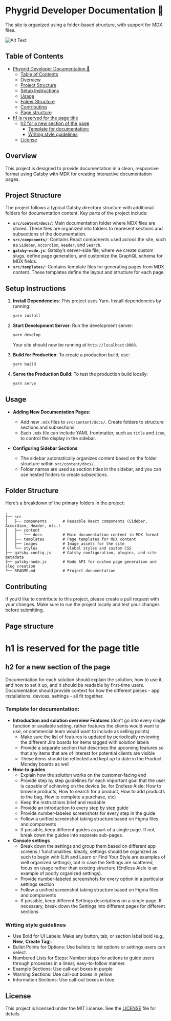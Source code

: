 # Phygrid Developer Documentation 🚀

The site is organized using a folder-based structure, with support for MDX files.

![Alt Text](https://media.giphy.com/media/o0vwzuFwCGAFO/giphy.gif?cid=790b7611tpq5m5otqerlnwslqo4w0768xq1sjcsy6ikewcse&ep=v1_gifs_search&rid=giphy.gif)

## Table of Contents

- [Phygrid Developer Documentation 🚀](#phygrid-developer-documentation-)
  - [Table of Contents](#table-of-contents)
  - [Overview](#overview)
  - [Project Structure](#project-structure)
  - [Setup Instructions](#setup-instructions)
  - [Usage](#usage)
  - [Folder Structure](#folder-structure)
  - [Contributing](#contributing)
  - [Page structure](#page-structure)
- [h1 is reserved for the page title](#h1-is-reserved-for-the-page-title)
  - [h2 for a new section of the page](#h2-for-a-new-section-of-the-page)
    - [Template for documentation:](#template-for-documentation)
    - [Writing style guidelines](#writing-style-guidelines)
  - [License](#license)

## Overview

This project is designed to provide documentation in a clean, responsive format using Gatsby with MDX for creating interactive documentation pages.

## Project Structure

The project follows a typical Gatsby directory structure with additional folders for documentation content. Key parts of the project include:

- **`src/content/docs/`**: Main documentation folder where MDX files are stored. These files are organized into folders to represent sections and subsections of the documentation.
- **`src/components/`**: Contains React components used across the site, such as `Sidebar`, `Accordion`, `Header`, and `Search`.
- **`gatsby-node.js`**: Gatsby’s server-side file, where we create custom slugs, define page generation, and customize the GraphQL schema for MDX fields.
- **`src/templates/`**: Contains template files for generating pages from MDX content. These templates define the layout and structure for each page.

## Setup Instructions

1. **Install Dependencies**:
   This project uses Yarn. Install dependencies by running:

   ```bash
   yarn install
   ```

2. **Start Development Server**:
   Run the development server:

   ```bash
   yarn develop
   ```

   Your site should now be running at `http://localhost:8000`.

3. **Build for Production**:
   To create a production build, use:

   ```bash
   yarn build
   ```

4. **Serve the Production Build**:
   To test the production build locally:
   ```bash
   yarn serve
   ```

## Usage

- **Adding New Documentation Pages**:

  - Add new `.mdx` files to `src/content/docs/`. Create folders to structure sections and subsections.
  - Each `.mdx` file can include YAML frontmatter, such as `title` and `icon`, to control the display in the sidebar.

- **Configuring Sidebar Sections**:

  - The sidebar automatically organizes content based on the folder structure within `src/content/docs/`.
  - Folder names are used as section titles in the sidebar, and you can use nested folders to create subsections.

## Folder Structure

Here’s a breakdown of the primary folders in the project:

```
.
├── src
│   ├── components       # Reusable React components (Sidebar, Accordion, Header, etc.)
│   ├── content
│   │   └── docs         # Main documentation content in MDX format
│   ├── templates        # Page templates for MDX content
│   ├── images           # Image assets for the site
│   └── styles           # Global styles and custom CSS
├── gatsby-config.js     # Gatsby configuration, plugins, and site metadata
├── gatsby-node.js       # Node API for custom page generation and slug creation
└── README.md            # Project documentation
```

## Contributing

If you’d like to contribute to this project, please create a pull request with your changes. Make sure to run the project locally and test your changes before submitting.

## Page structure

# h1 is reserved for the page title

## h2 for a new section of the page

Documentation for each solution should explain the solution, how to use it, and how to set it up, and it should be readable by first-time users. Documentation should provide context for how the different pieces - app installations, devices, settings - all fit together.

### Template for documentation:

- **Introduction and solution overview**
  **Features** (don’t go into every single function or available setting, rather features the clients would want to use, or commercial team would want to include as selling points)
  - Make sure the list of features is updated by periodically reviewing the different Jira boards for items tagged with solution labels
  - Provide a separate section that describes the upcoming features so that any items that are of interest for potential clients are visible
  - These items should be reflected and kept up to date in the Product Monday boards as well
- **How-to guides**
  - Explain how the solution works on the customer-facing end
  - Provide step by step guidelines for each important goal that the user is capable of achieving on the device (ie. for Endless Aisle: How to browse products, How to search for a product, How to add products to the bag, How to complete a purchase, etc)
  - Keep the instructions brief and readable
  - Provide an introduction to every step by step guide
  - Provide number-labeled screenshots for every step in the guide
  - Follow a unified screenshot taking structure based on Figma files and components
  - If possible, keep different guides as part of a single page. If not, break down the guides into separate sub-pages.
- **Console settings**
  - Break down the settings and group them based on different app screens / functionalities. Ideally, settings should be organized as such to begin with (Lift and Learn or Find Your Style are examples of well organized settings), but in case the Settings are scattered, focus on usage rather than existing structure (Endless Aisle is an example of poorly organized settings).
  - Provide number-labeled screenshots for every option in a particular settings section
  - Follow a unified screenshot taking structure based on Figma files and components
  - If possible, keep different Settings descriptions on a single page. If necessary, break down the Settings into different pages for different sections

### Writing style guidelines

- Use Bold for UI Labels: Make any button, tab, or section label bold (e.g., **New**, **Create Tag**).
- Bullet Points for Options: Use bullets to list options or settings users can select.
- Numbered Lists for Steps: Number steps for actions to guide users through processes in a linear, easy-to-follow manner.
- Example Sections: Use call-out boxes in purple
- Warning Sections: Use call-out boxes in yellow
- Information Sections: Use call-out boxes in blue

## License

This project is licensed under the MIT License. See the [LICENSE](./LICENSE) file for details.
